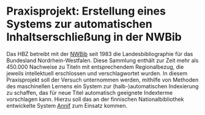 # Praxisprojekt: Erstellung eines Systems zur automatischen Inhaltserschließung in der NWBib

Das HBZ betreibt mit der [NWBib](https://nwbib.de/) seit 1983 die Landesbibliographie für das Bundesland Nordrhein-Westfalen. Diese Sammlung enthält zur Zeit mehr als 450.000 Nachweise zu Titeln mit entsprechendem Regionalbezug, die jeweils intellektuell erschlossen und verschlagwortet wurden. In diesem Praxisprojekt soll der Versuch unternommen werden, mithilfe von Methoden des maschinellen Lernens ein System zur (halb-)automatischen Indexierung zu schaffen, das für neue Titel automatisch geeignete Indexterme vorschlagen kann. Hierzu soll das an der finnischen Nationalbibliothek entwickelte System [Annif](NWBib) zum Einsatz kommen.
